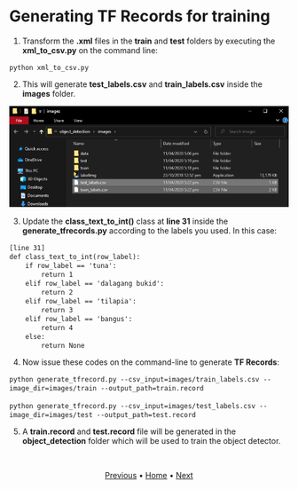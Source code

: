 # Generating TF Records for training

1. Transform the **.xml** files in the **train** and **test** folders by executing the **xml_to_csv.py** on the command line:
```
python xml_to_csv.py
```

2. This will generate **test_labels.csv** and **train_labels.csv** inside the **images** folder.

<p align="center">
  <img src="images\test-train-labels-generated.png">
</p>

3. Update the **class_text_to_int()** class at **line 31** inside the **generate_tfrecords.py** according to the labels you used. In this case:
```
[line 31]
def class_text_to_int(row_label):
    if row_label == 'tuna':
        return 1
    elif row_label == 'dalagang bukid':
        return 2
    elif row_label == 'tilapia':
        return 3
    elif row_label == 'bangus':
        return 4
    else:
        return None
```

4. Now issue these codes on the command-line to generate **TF Records**:
```
python generate_tfrecord.py --csv_input=images/train_labels.csv --image_dir=images/train --output_path=train.record

python generate_tfrecord.py --csv_input=images/test_labels.csv --image_dir=images/test --output_path=test.record
```

5. A **train.record** and **test.record** file will be generated in the **object_detection** folder which will be used to train the object detector.

<br>
<p align="center">
  <a href="https://github.com/JeiEmDSea/Object-Classification-In-Python-Using-Tensorflow/blob/master/documentation/labeling_the_images_gathered.md">Previous</a>
  <span>•</span>
  <a href="https://github.com/JeiEmDSea/Object-Classification-In-Python-Using-Tensorflow">Home</a>
  <span>•</span>
  <a href="https://github.com/JeiEmDSea/Object-Classification-In-Python-Using-Tensorflow/blob/master/documentation/configuring_training.md">Next</a>
</p>